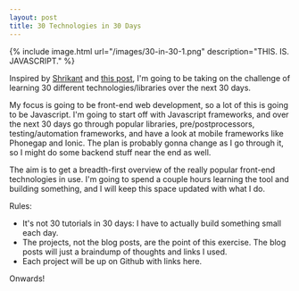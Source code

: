 ```yaml
---
layout: post
title: 30 Technologies in 30 Days
---
```


{% include 	image.html url="/images/30-in-30-1.png" description="THIS. IS. JAVASCRIPT." %}

Inspired by [Shrikant](https://twitter.com/shrikantpatnaik) and [this post](https://www.openshift.com/blogs/learning-30-technologies-in-30-days-a-developer-challenge), I'm going to be taking on the challenge of learning 30 different technologies/libraries over the next 30 days.

My focus is going to be front-end web development, so a lot of this is going to be Javascript. I'm going to start off with Javascript frameworks, and over the next 30 days go through popular libraries, pre/postprocessors, testing/automation frameworks, and have a look at mobile frameworks like Phonegap and Ionic. The plan is probably gonna change as I go through it, so I might do some backend stuff near the end as well.

The aim is to get a breadth-first overview of the really popular front-end technologies in use. I'm going to spend a couple hours learning the tool and building something, and I will keep this space updated with what I do.

Rules:

- It's not 30 tutorials in 30 days: I have to actually build something small each day. 
- The projects, not the blog posts, are the point of this exercise. The blog posts will just a braindump of thoughts and links I used.
- Each project will be up on Github with links here.

Onwards!